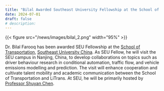 ```yaml
---
title: "Bilal Awarded Southeast University Fellowship at the School of Transportation"
date: 2024-07-01
draft: false
# description:
---
```

{{< figure src="/news/images/bilal_2.png" width="95%" >}}


<!--more-->
Dr. Bilal Farooq has been awarded SEU Fellowship at the [School of Transportation](https://tc.seu.edu.cn/jt_en/15/65/c7958a71013/page.psp), [Southeast University China](https://www.seu.edu.cn/english/). As SEU Fellow, he will visit the SEU campus in Nanjing, China, to develop collaborations on topics such as driver behaviour research in conditional automation, traffic flow, and vehicle emissions modelling and prediction. The visit will enhance cooperation and cultivate talent mobility and academic communication between the School of Transportation and LiTrans. At SEU, he will be primarily hosted by [Professor Shuyan Chen](https://tc.seu.edu.cn/jt_en/2018/0902/c20832a237266/page.psp).
